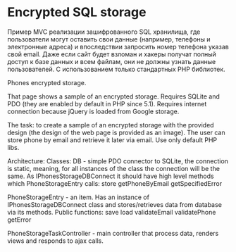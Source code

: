 Encrypted SQL storage
=================

Пример MVC реализации зашифрованного SQL хранилища, где пользователи могут оставить свои данные (например, телефоны и электронные адреса) 
и впоследствии запросить номер телефона указав свой email.
Даже если сайт будет взломан и хакеры получат полный доступ к базе данных и всем файлам, 
они не должны узнать данные пользователей.
С использованием только стандартных PHP библиотек.

Phones encrypted storage.

That page shows a sample of an encrypted storage.
Requires SQLite and PDO (they are enabled by default in PHP since 5.1).
Requires internet connection because jQuery is loaded from Google storage.

The task: to create a sample of an encrypted storage with the provided design (the design of the web page is provided as an image).
The user can store phone by email and retrieve it later via email.
Use only default PHP libs.

Architecture:
Classes:
DB - simple PDO connector to SQLite, the connection is static, meaning, for all instances of the class the connection will be the same.
As IPhonesStorageDBConnect it should have high level methods which PhoneStorageEntry calls:
store
getPhoneByEmail
getSpecifiedError

PhoneStorageEntry - an item. Has an instance of IPhonesStorageDBConnect class and stores/retrieves data from database via its methods.
Public functions:
save
load
validateEmail
validatePhone
getError

PhoneStorageTaskController - main controller that process data, renders views and responds to ajax calls.